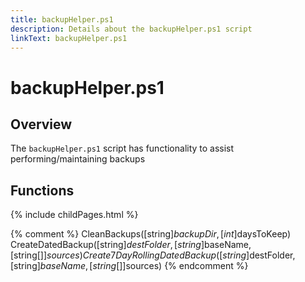 ```yaml
---
title: backupHelper.ps1
description: Details about the backupHelper.ps1 script
linkText: backupHelper.ps1
---
```


# backupHelper.ps1

## Overview

The `backupHelper.ps1` script has functionality to assist performing/maintaining backups

## Functions

{% include childPages.html %}

{% comment %}
CleanBackups([string]$backupDir, [int]$daysToKeep)
CreateDatedBackup([string]$destFolder, [string]$baseName, [string[]]$sources)
Create7DayRollingDatedBackup([string]$destFolder, [string]$baseName, [string[]]$sources)
{% endcomment %}

